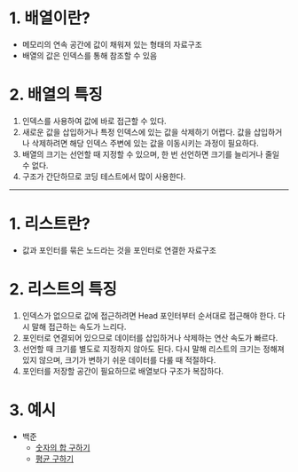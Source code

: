 # 1. 배열이란?
- 메모리의 연속 공간에 값이 채워져 있는 형태의 자료구조
- 배열의 값은 인덱스를 통해 참조할 수 있음

# 2. 배열의 특징
1. 인덱스를 사용하여 값에 바로 접근할 수 있다.
2. 새로운 값을 삽입하거나 특정 인덱스에 있는 값을 삭제하기 어렵다. 값을 삽입하거나 삭제하려면 해당 인덱스 주변에 있는 값을 이동시키는 과정이 필요하다.
3. 배열의 크기는 선언할 때 지정할 수 있으며, 한 번 선언하면 크기를 늘리거나 줄일 수 없다.
4. 구조가 간단하므로 코딩 테스트에서 많이 사용한다.
<hr>

# 1. 리스트란?
- 값과 포인터를 묶은 노드라는 것을 포인터로 연결한 자료구조

# 2. 리스트의 특징
1. 인덱스가 없으므로 값에 접근하려면 Head 포인터부터 순서대로 접근해야 한다. 다시 말해 접근하는 속도가 느리다.
2. 포인터로 연결되어 있으므로 데이터를 삽입하거나 삭제하는 연산 속도가 빠르다.
3. 선언할 때 크기를 별도로 지정하지 않아도 된다. 다시 말해 리스트의 크기는 정해져 있지 않으며, 크기가 변하기 쉬운 데이터를 다룰 때 적절하다.
4. 포인터를 저장할 공간이 필요하므로 배열보다 구조가 복잡하다.

# 3. 예시
* 백준
    * [숫자의 합 구하기](%EC%88%AB%EC%9E%90%EC%9D%98%ED%95%A9.md)
    * [평균 구하기](%ED%8F%89%EA%B7%A0.md)
